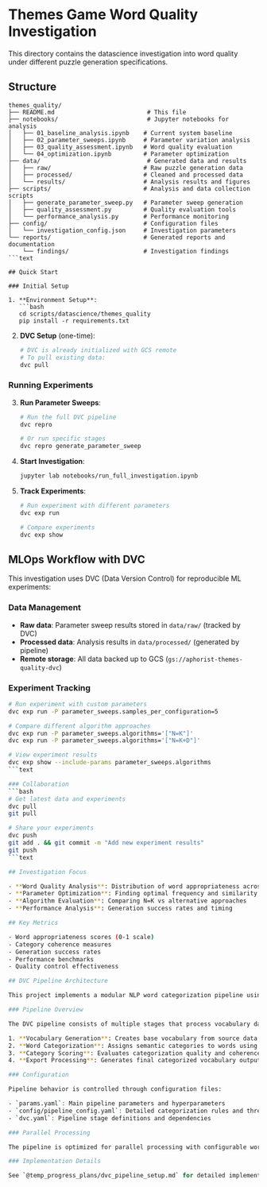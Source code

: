 # Themes Game Word Quality Investigation

This directory contains the datascience investigation into word quality under different puzzle generation specifications.

## Structure

```text
themes_quality/
├── README.md                          # This file
├── notebooks/                         # Jupyter notebooks for analysis
│   ├── 01_baseline_analysis.ipynb    # Current system baseline
│   ├── 02_parameter_sweeps.ipynb     # Parameter variation analysis
│   ├── 03_quality_assessment.ipynb   # Word quality evaluation
│   └── 04_optimization.ipynb         # Parameter optimization
├── data/                              # Generated data and results
│   ├── raw/                          # Raw puzzle generation data
│   ├── processed/                    # Cleaned and processed data
│   └── results/                      # Analysis results and figures
├── scripts/                          # Analysis and data collection scripts
│   ├── generate_parameter_sweep.py   # Parameter sweep generation
│   ├── quality_assessment.py         # Quality evaluation tools
│   └── performance_analysis.py       # Performance monitoring
├── config/                           # Configuration files
│   └── investigation_config.json     # Investigation parameters
└── reports/                          # Generated reports and documentation
    └── findings/                     # Investigation findings
```text

## Quick Start

### Initial Setup

1. **Environment Setup**:
   ```bash
   cd scripts/datascience/themes_quality
   pip install -r requirements.txt
   ```

2. **DVC Setup** (one-time):
   ```bash
   # DVC is already initialized with GCS remote
   # To pull existing data:
   dvc pull
   ```

### Running Experiments

3. **Run Parameter Sweeps**:
   ```bash
   # Run the full DVC pipeline
   dvc repro
   
   # Or run specific stages
   dvc repro generate_parameter_sweep
   ```

4. **Start Investigation**:
   ```bash
   jupyter lab notebooks/run_full_investigation.ipynb
   ```

5. **Track Experiments**:
   ```bash
   # Run experiment with different parameters
   dvc exp run
   
   # Compare experiments
   dvc exp show
   ```

## MLOps Workflow with DVC

This investigation uses DVC (Data Version Control) for reproducible ML experiments:

### Data Management
- **Raw data**: Parameter sweep results stored in `data/raw/` (tracked by DVC)
- **Processed data**: Analysis results in `data/processed/` (generated by pipeline)
- **Remote storage**: All data backed up to GCS (`gs://aphorist-themes-quality-dvc`)

### Experiment Tracking
```bash
# Run experiment with custom parameters
dvc exp run -P parameter_sweeps.samples_per_configuration=5

# Compare different algorithm approaches
dvc exp run -P parameter_sweeps.algorithms='["N=K"]'
dvc exp run -P parameter_sweeps.algorithms='["N=K+D"]'

# View experiment results
dvc exp show --include-params parameter_sweeps.algorithms
```text

### Collaboration
```bash
# Get latest data and experiments
dvc pull
git pull

# Share your experiments
dvc push
git add . && git commit -m "Add new experiment results"
git push
```text

## Investigation Focus

- **Word Quality Analysis**: Distribution of word appropriateness across difficulty levels
- **Parameter Optimization**: Finding optimal frequency and similarity thresholds  
- **Algorithm Evaluation**: Comparing N=K vs alternative approaches
- **Performance Analysis**: Generation success rates and timing

## Key Metrics

- Word appropriateness scores (0-1 scale)
- Category coherence measures
- Generation success rates
- Performance benchmarks
- Quality control effectiveness

## DVC Pipeline Architecture

This project implements a modular NLP word categorization pipeline using DVC for reproducible machine learning workflows.

### Pipeline Overview

The DVC pipeline consists of multiple stages that process vocabulary data through various categorization algorithms:

1. **Vocabulary Generation**: Creates base vocabulary from source data
2. **Word Categorization**: Assigns semantic categories to words using NLP models
3. **Category Scoring**: Evaluates categorization quality and coherence
4. **Export Processing**: Generates final categorized vocabulary outputs

### Configuration

Pipeline behavior is controlled through configuration files:

- `params.yaml`: Main pipeline parameters and hyperparameters
- `config/pipeline_config.yaml`: Detailed categorization rules and thresholds
- `dvc.yaml`: Pipeline stage definitions and dependencies

### Parallel Processing

The pipeline is optimized for parallel processing with configurable worker counts (default: 6 workers) to efficiently handle large vocabulary datasets.

### Implementation Details

See `@temp_progress_plans/dvc_pipeline_setup.md` for detailed implementation steps and architecture decisions made during the DVC pipeline setup process.